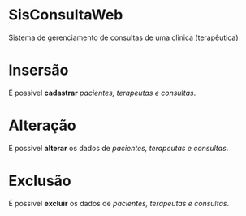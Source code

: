 # SisConsultaWeb
Sistema de gerenciamento de consultas de uma clinica (terapêutica)

# Insersão
É possivel <b>cadastrar</b> <i>pacientes, terapeutas e consultas</i>.
# Alteração
É possivel <b>alterar</b> os dados de <i>pacientes, terapeutas e consultas</i>.
# Exclusão
É possivel <b>excluir</b> os dados de <i>pacientes, terapeutas e consultas</i>.
